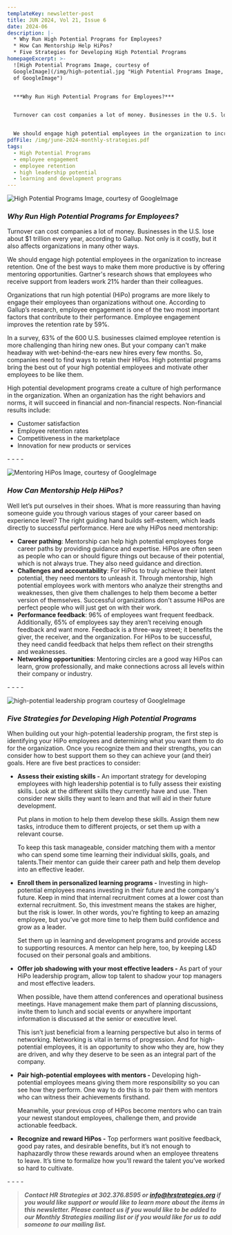 ```yaml
---
templateKey: newsletter-post
title: JUN 2024, Vol 21, Issue 6
date: 2024-06
description: |-
  * Why Run High Potential Programs for Employees?
  * How Can Mentorship Help HiPos?
  * Five Strategies for Developing High Potential Programs
homepageExcerpt: >-
  ![High Potential Programs Image, courtesy of
  GoogleImage](/img/high-potential.jpg "High Potential Programs Image, courtesy
  of GoogleImage")


  ***Why Run High Potential Programs for Employees?***


  Turnover can cost companies a lot of money. Businesses in the U.S. lose about $1 trillion every year, according to Gallup. Not only is it costly, but it also affects organizations in many other ways.


  We should engage high potential employees in the organization to increase retention. One of the best ways to make them more productive is by offering mentoring opportunities. Gartner's research shows that employees who receive support from leaders work 21% harder than their colleagues.
pdfFile: /img/june-2024-monthly-strategies.pdf
tags:
  - High Potential Programs
  - employee engagement
  - employee retention
  - high leadership potential
  - learning and development programs
---
```

![High Potential Programs Image, courtesy of GoogleImage](/img/high-potential.jpg "High Potential Programs Image, courtesy of GoogleImage")

### ***Why Run High Potential Programs for Employees?***

Turnover can cost companies a lot of money. Businesses in the U.S. lose about $1 trillion every year, according to Gallup. Not only is it costly, but it also affects organizations in many other ways.

We should engage high potential employees in the organization to increase retention. One of the best ways to make them more productive is by offering mentoring opportunities. Gartner's research shows that employees who receive support from leaders work 21% harder than their colleagues.

Organizations that run high potential (HiPo) programs are more likely to engage their employees than organizations without one. According to Gallup’s research, employee engagement is one of the two most important factors that contribute to their performance. Employee engagement improves the retention rate by 59%.

In a survey, 63% of the 600 U.S. businesses claimed employee retention is more challenging than hiring new ones. But your company can't make headway with wet-behind-the-ears new hires every few months. So, companies need to find ways to retain their HiPos. High potential programs bring the best out of your high potential employees and motivate other employees to be like them.

High potential development programs create a culture of high performance in the organization. When an organization has the right behaviors and norms, it will succeed in financial and non-financial respects. Non-financial results include:

* Customer satisfaction
* Employee retention rates
* Competitiveness in the marketplace
* Innovation for new products or services

\-﻿ - - -

![Mentoring HiPos Image, courtesy of GoogleImage ](/img/mentoring-high-potential.jpg "Mentoring HiPos Image, courtesy of GoogleImage ")

### ***How Can Mentorship Help HiPos?***

Well let’s put ourselves in their shoes. What is more reassuring than having someone guide you through various stages of your career based on experience level? The right guiding hand builds self-esteem, which leads directly to successful performance. Here are why HiPos need mentorship:

* **Career pathing**: Mentorship can help high potential employees forge career paths by providing guidance and expertise. HiPos are often seen as people who can or should figure things out because of their potential, which is not always true. They also need guidance and direction.
* **Challenges and accountability**: For HiPos to truly achieve their latent potential, they need mentors to unleash it. Through mentorship, high potential employees work with mentors who analyze their strengths and weaknesses, then give them challenges to help them become a better version of themselves. Successful organizations don't assume HiPos are perfect people who will just get on with their work.
* **Performance feedback**: 96% of employees want frequent feedback. Additionally, 65% of employees say they aren’t receiving enough feedback and want more. Feedback is a three-way street; it benefits the giver, the receiver, and the organization. For HiPos to be successful, they need candid feedback that helps them reflect on their strengths and weaknesses.
* **Networking opportunities**: Mentoring circles are a good way HiPos can learn, grow professionally, and make connections across all levels within their company or industry.

\-﻿ - - -

![high-potential leadership program courtesy of GoogleImage](/img/high-potential-programs.jpg "high-potential leadership program courtesy of GoogleImage")

### ***Five Strategies for Developing High Potential Programs***

When building out your high-potential leadership program, the first step is identifying your HiPo employees and determining what you want them to do for the organization. Once you recognize them and their strengths, you can consider how to best support them so they can achieve your (and their) goals. Here are five best practices to consider:

* **Assess their existing skills -** An important strategy for developing employees with high leadership potential is to fully assess their existing skills. Look at the different skills they currently have and use. Then consider new skills they want to learn and that will aid in their future development.

  Put plans in motion to help them develop these skills. Assign them new tasks, introduce them to different projects, or set them up with a relevant course.

  To keep this task manageable, consider matching them with a mentor who can spend some time learning their individual skills, goals, and talents.Their mentor can guide their career path and help them develop into an effective leader.
* **Enroll them in personalized learning programs -** Investing in high-potential employees means investing in their future and the company's future. Keep in mind that internal recruitment comes at a lower cost than external recruitment. So, this investment means the stakes are higher, but the risk is lower. In other words, you’re fighting to keep an amazing employee, but you’ve got more time to help them build confidence and grow as a leader.

  Set them up in learning and development programs and provide access to supporting resources. A mentor can help here, too, by keeping L&D focused on their personal goals and ambitions.
* **Offer job shadowing with your most effective leaders -** As part of your HiPo leadership program, allow top talent to shadow your top managers and most effective leaders.

  When possible, have them attend conferences and operational business meetings. Have management make them part of planning discussions, invite them to lunch and social events or anywhere important information is discussed at the senior or executive level.

  This isn’t just beneficial from a learning perspective but also in terms of networking. Networking is vital in terms of progression. And for high-potential employees, it is an opportunity to show who they are, how they are driven, and why they deserve to be seen as an integral part of the company.
* **Pair high-potential employees with mentors -** Developing high-potential employees means giving them more responsibility so you can see how they perform. One way to do this is to pair them with mentors who can witness their achievements firsthand.

  Meanwhile, your previous crop of HiPos become mentors who can train your newest standout employees, challenge them, and provide actionable feedback.
* **Recognize and reward HiPos -** Top performers want positive feedback, good pay rates, and desirable benefits, but it’s not enough to haphazardly throw these rewards around when an employee threatens to leave. It’s time to formalize how you’ll reward the talent you’ve worked so hard to cultivate.

\-﻿ - - -

> ***Contact HR Strategies at 302.376.8595 or info@hrstrategies.org if you would like support or would like to learn more about the items in this newsletter. Please contact us if you would like to be added to our Monthly Strategies mailing list or if you would like for us to add someone to our mailing list.***